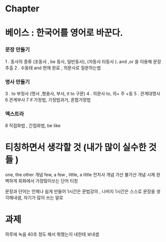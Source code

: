 
# Chapter

# 베이스 : 한국어를 영어로 바꾼다.

### 문장 만들기

1 . 동사의 종류 (조동사 , be 동사, 일반동사),  (자동사 타동사 ).   and ,or 을 이용해 문장 추출
2 . 수동태 and 현재 완료 , 의문사로 질문하는법

### 명사 만들기

3 . to 부정사 (명사 ,형용사, 부사, it to 구문)
4 . 의문사 to, 의+ 주 +동
5 . 관계대명사
6  관계부사 
7  if 가정법, 가정법과거, 혼합가정법

### 엑스트라

8 직접화법 , 간접화법, be like

# 티칭하면서 생각할 것 (내가 많이 실수한 것 들 )

one, the other 개념
few, a few , little, a little
전치사 개념
가산 불가산 개념
시제 완벽하게
회화에서 가장많이쓰는 단어 티칭

문장과 단어는 언제나 쉽게 만들어
1시간은 문법강의 , 나머지 1시간은 스스로 문장을 생각해내샘, 자기가 많이 쓰는 말로

# 과제 

하루에 녹음 40초 정도 해서 뭐했는지 내한테 보내셈

